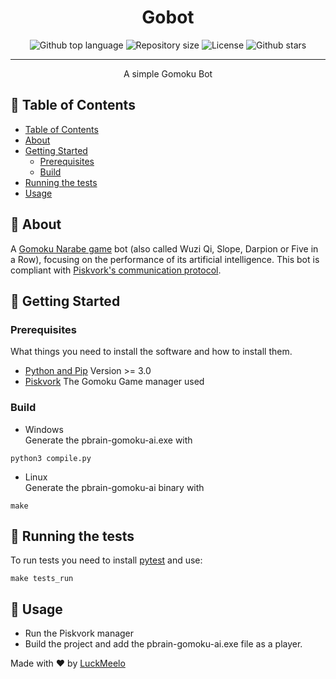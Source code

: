 <h1 align="center">Gobot</h1>

<p align="center">
  <img alt="Github top language" src="https://img.shields.io/github/languages/top/LuckMeelo/gobot?color=fb8500">

  <!-- <img alt="Github language count" src="https://img.shields.io/github/languages/count/LuckMeelo/gobot?color=56BEB8"> -->

  <img alt="Repository size" src="https://img.shields.io/github/repo-size/LuckMeelo/gobot?color=f15bb5">

  <img alt="License" src="https://img.shields.io/github/license/LuckMeelo/gobot?color=80b918">

  <!-- <img alt="Github issues" src="https://img.shields.io/github/issues/{{YOUR_GITHUB_USERNAME}}/gobot?color=56BEB8" /> -->

  <!-- <img alt="Github forks" src="https://img.shields.io/github/forks/{{YOUR_GITHUB_USERNAME}}/gobot?color=56BEB8" /> -->

  <img alt="Github stars" src="https://img.shields.io/github/stars/LuckMeelo/gobot?color=56BEB8" /> 
</p>


---

<p align="center"> A simple Gomoku Bot
    <br> 
</p>

## 📝 Table of Contents

- [Table of Contents](#-table-of-contents)
- [About ](#-about-)
- [Getting Started ](#-getting-started-)
  - [Prerequisites](#prerequisites)
  - [Build](#build)
- [Running the tests ](#-running-the-tests-)
- [Usage ](#-usage-)

## 🧐 About <a name = "about"></a>

A [Gomoku Narabe game](https://en.wikipedia.org/wiki/Gomoku) bot (also called Wuzi Qi, Slope, Darpion or Five in a Row), focusing on the performance of its artificial intelligence.
This bot is compliant with [Piskvork's communication protocol](https://plastovicka.github.io/protocl2en.htm).

## 🏁 Getting Started <a name = "getting_started"></a>

### Prerequisites

What things you need to install the software and how to install them.

- [Python and Pip](https://www.python.org/) Version >= 3.0
- [Piskvork](https://sourceforge.net/projects/piskvork/) The Gomoku Game manager used

### Build

- Windows\
  Generate the pbrain-gomoku-ai.exe with
```
python3 compile.py
```
- Linux\
  Generate the pbrain-gomoku-ai binary with
```
make
```

## 🔧 Running the tests <a name = "tests"></a>

To run tests you need to install [pytest](https://docs.pytest.org/en/7.2.x/) and use:

```
make tests_run
```

## 🎈 Usage <a name="usage"></a>

- Run the Piskvork manager
- Build the project and add the pbrain-gomoku-ai.exe file as a player.

Made with :heart: by <a href="https://github.com/LuckMeelo" target="_blank">LuckMeelo</a>